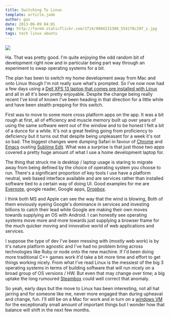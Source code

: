 ```yaml
---
title: Switching To Linux
template: article.jade
author: gaz
date: 2013-06-09 04:01
img: http://farm4.staticflickr.com/3714/9004215389_5541f8c29f_z.jpg 
tags: tech linux ubuntu
---
```

<div class='middle'>
<img src='http://farm4.staticflickr.com/3714/9004215389_5541f8c29f_z.jpg'>
</div>

[sputnik]: http://farm4.staticflickr.com/3714/9004215389_5541f8c29f_z.jpg
[emacs]: http://www.gnu.org/software/emacs/
[chrome]: http://farm4.staticflickr.com/3714/9004215389_5541f8c29f_z.jpg
[sublime]: http://farm4.staticflickr.com/3714/9004215389_5541f8c29f_z.jpg
[para]: http://farm4.staticflickr.com/3714/9004215389_5541f8c29f_z.jpg
[evernote]: http://evernote.com/
[dropbox]: https://www.dropbox.com/
[steambox]: http://www.ign.com/wikis/steam/Steam_Box

Ha. That was pretty good. I'm quite enjoying the odd random bit of development right now and in particular being part way through an experiment to swap operating systems for a bit.

The plan has been to switch my home development away from Mac and onto Linux though I'm not really sure what's prompted. So I've now now had a few days using a [Dell XPS 13 laptop that comes pre installed with Linux][sputnik] and all in all it's been pretty enjoyable. Despite the change being really recent  I've kind of known I've been heading in that direction for a little while and have been stealth prepping for this switch.

First was to move to some more cross platform apps on the app. It was a bit rough at first, all of efficiency and muscle memory built up over years of using the same software went out of the window and to be honest I felt a bit of a dunce for a while. It's not a great feeling going from proficiency to deficiency but it turns out that despite being unpleasant for a week it's not so bad. The biggest changes were dumping Safari in favour of [Chrome][chrome] and [Emacs][emacs] ousting [Sublime Edit][sublime]. What was a surprise is that just those two apps covered a pretty huge amount of what I use a home development laptop for.

The thing that struck me is desktop / laptop usage is staring to migrate away from being defined by the choice of operating system you choose to run. There's a significant proportion of key tools I use have a platform neutral, web based interface available and are services rather than installed software tied to a certain way of doing UI. Good examples for me are [Evernote][evernote], google reader, Google apps, [Dropbox][dropbox].

I think both MS and Apple can see the way that the wind is blowing, Both of them enviously eyeing Google's dominance in services and investing billions to catch their lead while Google are making their own moves towards supplying an OS with Android. I can honestly see operating systems move more and more towards just supplying a browser frame for the much quicker moving and innovative world of web applications and services.

I suppose the type of dev I've been messing with (mostly web work) is by it's nature platform agnostic and I've had no problem bring across technologies like Ruby or node onto the new machine. If I'd been doing more traditional C++ games work it'd take a bit more time and effort to get things working nicely. From what I've read Linux is the messiest of the big 3 operating systems in terms of building software that will run nicely on a broad group of OS versions / HW. But even that may change over time; a big uptake the long rumoured [Steambox][steambox] could well correct that anomaly.

So yeah, early days but the move to Linux has been interesting, not all hat jarring and for someone like me, never more engaged than during upheaval and change, fun. I'll still be on a Mac for work and in turn on a [windows VM][para] for the exceptionally small amount of important things but I wonder how that balance will shift in the next few months.
